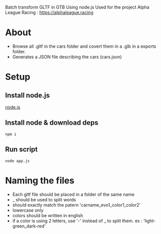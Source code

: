 Batch transform GLTF in GTB Using node.js
Used for the project Alpha League Racing : https://alphaleague.racing

# About
- Browse all .gltf in the cars folder and covert them in a .glb in a exports folder.
- Generates a JSON file describing the cars (cars.json)

# Setup
## Install node.js
[node.js](https://nodejs.org/)

## Install node & download deps
`npm i`

## Run script
`node app.js`

# Naming the files
- Each gltf file should be placed in a folder of the same name
- _ should be used to split words
- should exactly match the patern 'carname_evo1_color1_color2'
- lowercase only
- colors should be written in english
- if a color is using 2 letters, use '-' instead of _ to split them. ex : 'light-green_dark-red'
